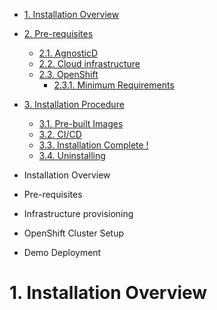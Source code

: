 - [1. Installation Overview](#1-installation-overview)
- [2. Pre-requisites](#2-pre-requisites)
  - [2.1. AgnosticD](#21-introducing-agnosticd)
  - [2.2. Cloud infrastructure](#22-cloud-infrastructure)
  - [2.3. OpenShift](#23-openshift)
    - [2.3.1. Minimum Requirements](#231-minimum-requirements)
- [3. Installation Procedure](#3-installation-procedure)
  - [3.1. Pre-built Images](#31-pre-built-images)
  - [3.2. CI/CD](#32-cicd)
  - [3.3. Installation Complete !](#33-installation-complete-)
  - [3.4. Uninstalling](#34-uninstalling)

- Installation Overview
- Pre-requisites
- Infrastructure provisioning
- OpenShift Cluster Setup
- Demo Deployment

# 1. Installation Overview

